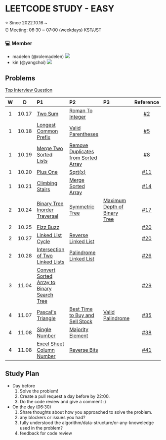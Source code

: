 # LEETCODE STUDY - EASY

⭐️ Since 2022.10.16 ~ <br />
⏰ Meeting: 06:30 ~ 07:00 (weekdays) KST/JST

### 💻 Member
- madelen (@rolemadelen) <img src="https://img.shields.io/badge/TypeScript-3178C6?style=flat-square&logo=TypeScript&logoColor=white"/>
- kin (@yangchoi) <img src="https://img.shields.io/badge/C++-00599C?style=flat-square&logo=C%2B%2B&logoColor=white"/>

## Problems
[Top Interview Question](https://leetcode.com/problem-list/top-interview-questions/?difficulty=EASY&page=1&sorting=W3sic29ydE9yZGVyIjoiREVTQ0VORElORyIsIm9yZGVyQnkiOiJGUk9OVEVORF9JRCJ9XQ%3D%3D)

|  W  |   D   | P1                                                  | P2                                          | P3                                    | Reference  |
| :-: | :---: | :-------------------------------------------------- | :------------------------------------------ | :------------------------------------ | :--------: |
|  1  | 10.17 | [Two Sum][ip2]                                      | [Roman To Integer][ip13]                    |                                       |  [#2][i2]  |
|  1  | 10.18 | [Longest Common Prefix][ip14]                       | [Valid Parentheses][ip20]                   |                                       |  [#5][i5]  |
|  1  | 10.19 | [Merge Two Sorted Lists][ip21]                      | [Remove Duplicates from Sorted Array][ip26] |                                       |  [#8][i8]  |
|  1  | 10.20 | [Plus One][ip66]                                    | [Sqrt(x)][ip26]                             |                                       | [#11][i11] |
|  1  | 10.21 | [Climbing Stairs][ip70]                             | [Merge Sorted Array][ip88]                  |                                       | [#14][i14] |
|  2  | 10.24 | [Binary Tree Inorder Traversal][ip94]               | [Symmetric Tree][ip101]                     | [Maximum Depth of Binary Tree][ip104] | [#17][i17] |
|  2  | 10.25 | [Fizz Buzz][ip412]                                  |                                             |                                       | [#20][i20] |
|  2  | 10.27 | [Linked List Cycle][ip141]                          | [Reverse Linked List][ip206]                |                                       | [#20][i20] |
|  2  | 10.28 | [Intersection of Two Linked Lists][ip160]           | [Palindrome Linked List][ip234]             |                                       | [#26][i26] |
|  3  | 11.04 | [Convert Sorted Array to Binary Search Tree][ip108] |                                             |                                       | [#29][i29] |
|  4  | 11.07 | [Pascal's Triangle][ip118]                          | [Best Time to Buy and Sell Stock][ip121]    | [Valid Palindrome][ip125]             | [#35][i35] |
|  4  | 11.08 | [Single Number][ip136]                              | [Majority Element][ip169]                   |                                       | [#38][i38] |
|  4  | 11.08 | [Excel Sheet Column Number][ip171]                  | [Reverse Bits][ip190]                       |                                       | [#41][i41] |

<!-- |  4  | 11.10 | [Number of 1 Bits][ip191]                           | [Happy Number][ip202]                       |                                       |            |
|  4  | 11.11 | [Contains Duplicate][ip217]                         | [Valid Anagram][ip242]                      |                                       |            |
|  5  | 11.14 | [Missing Number][ip268]                             | [Move Zeroes][ip283]                        | [Power of Three][ip326]               |            |
|  5  | 11.15 | [Reverse String][ip344]                             | [Intersection of Two Arrays II][ip350]      |                                       |            |
|  5  | 11.16 | [First Unique Character in a String][ip387]         |                                             |                                       |            | -->


[ip2]: https://leetcode.com/problems/two-sum/
[ip13]: https://leetcode.com/problems/roman-to-integer/
[ip14]: https://leetcode.com/problems/longest-common-prefix/
[ip20]: https://leetcode.com/problems/valid-parentheses/
[ip21]: https://leetcode.com/problems/merge-two-sorted-lists/
[ip26]: https://leetcode.com/problems/remove-duplicates-from-sorted-array/
[ip66]: https://leetcode.com/problems/plus-one/
[ip69]: https://leetcode.com/problems/sqrtx/
[ip70]: https://leetcode.com/problems/climbing-stairs/
[ip88]: https://leetcode.com/problems/merge-sorted-array/
[ip94]: https://leetcode.com/problems/binary-tree-inorder-traversal/
[ip101]: https://leetcode.com/problems/symmetric-tree/
[ip104]: https://leetcode.com/problems/maximum-depth-of-binary-tree/
[ip108]: https://leetcode.com/problems/convert-sorted-array-to-binary-search-tree/
[ip118]: https://leetcode.com/problems/pascals-triangle/
[ip121]: https://leetcode.com/problems/best-time-to-buy-and-sell-stock/
[ip125]: https://leetcode.com/problems/valid-palindrome/
[ip136]: https://leetcode.com/problems/single-number/
[ip141]: https://leetcode.com/problems/linked-list-cycle/
[ip160]: https://leetcode.com/problems/intersection-of-two-linked-lists/
[ip169]: https://leetcode.com/problems/majority-element/
[ip171]: https://leetcode.com/problems/excel-sheet-column-number/
[ip190]: https://leetcode.com/problems/reverse-bits/
[ip191]: https://leetcode.com/problems/number-of-1-bits/
[ip202]: https://leetcode.com/problems/happy-number/
[ip206]: https://leetcode.com/problems/reverse-linked-list/
[ip217]: https://leetcode.com/problems/contains-duplicate/
[ip234]: https://leetcode.com/problems/palindrome-linked-list/
[ip242]: https://leetcode.com/problems/valid-anagram/
[ip268]: https://leetcode.com/problems/missing-number/
[ip283]: https://leetcode.com/problems/move-zeroes/
[ip326]: https://leetcode.com/problems/power-of-three/
[ip344]: https://leetcode.com/problems/reverse-string/
[ip350]: https://leetcode.com/problems/intersection-of-two-arrays-ii/
[ip387]: https://leetcode.com/problems/first-unique-character-in-a-string/
[ip412]: https://leetcode.com/problems/fizz-buzz/

## Study Plan

- Day before
  1. Solve the problem!
  2. Create a pull request a day before by 22:00.
  3. Do the code review and give a comment :)
- On the day (06:30)
  1. Share thoughts about how you approached to solve the problem.
  2. any blockers or issues you had?
  3. fully understood the algorithm/data-structure/or-any-knoweledge used in the problem?
  4. feedback for code review

[i2]: https://github.com/kinmadelen/easy/issues/2
[i5]: https://github.com/kinmadelen/easy/issues/5
[i8]: https://github.com/kinmadelen/easy/issues/8
[i11]: https://github.com/kinmadelen/easy/issues/11
[i14]: https://github.com/kinmadelen/easy/issues/14
[i17]: https://github.com/kinmadelen/easy/issues/17
[i20]: https://github.com/kinmadelen/easy/issues/20
[i26]: https://github.com/kinmadelen/easy/issues/26
[i29]: https://github.com/kinmadelen/easy/issues/29
[i35]: https://github.com/kinmadelen/easy/issues/35
[i38]: https://github.com/kinmadelen/easy/issues/38
[i41]: https://github.com/kinmadelen/easy/issues/41
